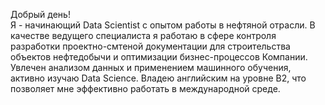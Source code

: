 Добрый день!
<br> Я - начинающий Data Scientist с опытом работы в нефтяной отрасли. В качестве ведущего специалиста я работаю в сфере контроля разработки проектно-смтеной документации для строительства объектов нефтедобычи и оптимизации бизнес-процессов Компании. Увлечен анализом данных и применением машинного обучения, активно изучаю Data Science. Владею английским на уровне B2, что позволяет мне эффективно работать в международной среде.
